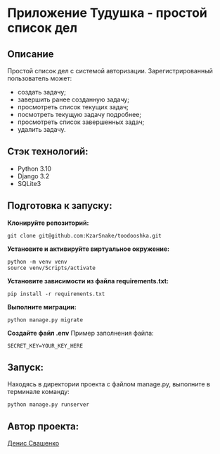 # Приложение Тудушка - простой список дел

## Описание
Простой список дел с системой авторизации. Зарегистрированный пользователь может:
- создать задачу;
- завершить ранее созданную задачу;
- просмотреть список текущих задач;
- посмотреть текущую задачу подробнее;
- просмотреть список завершенных задач;
- удалить задачу.

## Стэк технологий:

- Python 3.10
- Django 3.2
- SQLite3

## Подготовка к запуску:

**Клонируйте репозиторий:**

```
git clone git@github.com:KzarSnake/toodooshka.git
```

**Установите и активируйте виртуальное окружение:**

```
python -m venv venv
source venv/Scripts/activate
```

**Установите зависимости из файла requirements.txt:**

```
pip install -r requirements.txt
```

**Выполните миграции:**
```
python manage.py migrate
```

**Создайте файл .env**
Пример заполнения файла:
```
SECRET_KEY=YOUR_KEY_HERE
```

## Запуск:
Находясь в директории проекта c файлом manage.py, выполните в терминале команду:

```
python manage.py runserver
```


## Автор проекта:

[Денис Свашенко](https://github.com/KzarSnake)
